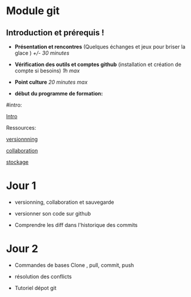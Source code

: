 # Module git


## Introduction et prérequis !

- **Présentation et rencontres** (Quelques échanges et jeux pour briser la glace ) _+/- 30 minutes_
- **Vérification des outils et comptes github** (installation et création de compte si besoins) _1h max_
- **Point culture** _20 minutes max_

- **début du programme de formation:**

#intro:

[Intro](https://tutogit.netlify.app/)

Ressources:

[versionnning](https://julienv-it.github.io/Module-Git/versionning.md)

[collaboration](https://julienv-it.github.io/Module-Git/collaborate.md)

[stockage](https://julienv-it.github.io/Module-Git/stockage.md)

# Jour 1


- versionning, collaboration et sauvegarde

- versionner son code sur github

- Comprendre les diff dans l'historique des commits


# Jour 2

- Commandes de bases Clone , pull, commit, push

- résolution des conflicts

- Tutoriel dépot git
